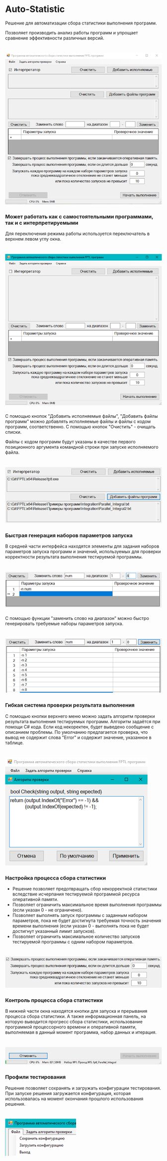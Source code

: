 # Auto-Statistic
Решение для автоматизации сбора статистики выполнения программ.

Позволяет производить анализ работы программ и упрощает сравнение эффективности различных версий.

# ![Main](https://raw.githubusercontent.com/Zumisha/Auto-Statistic/master/images/Main.png)

### Может работать как с самостоятельными программами, так и с интерпретируемыми
Для переключения режима работы используется переключатель в верхнем левом углу окна.

# ![Main2](https://raw.githubusercontent.com/Zumisha/Auto-Statistic/master/images/Main2.png)

С помощью кнопок "Добавить исполняемые файлы", "Добавить файлы программ" можно добавлять исполняемые файлы и файлы с кодом программ, соответственно. С помощью кнопок "Очистить" - очищать списки. 

Файлы с кодом программ будут указаны в качестве первого позиционного аргумента командной строки при запуске исполняемого файла.

# ![Interpreter](https://raw.githubusercontent.com/Zumisha/Auto-Statistic/master/images/Interpreter.png)

### Быстрая генерация наборов параметров запуска
В средней части интерфейса находятся элементы для задания наборов параметров запуска программ и значений, используемых для проверки корректности результата выполнения тестируемой программы.

# ![Replace](https://raw.githubusercontent.com/Zumisha/Auto-Statistic/master/images/Replace.png)

С помощью функции "заменить слово на диапазон" можно быстро генерировать требуемые наборы параметров запуска.

# ![ReplaceResult](https://raw.githubusercontent.com/Zumisha/Auto-Statistic/master/images/ReplaceResult.png)

### Гибкая система проверки результата выполнения
С помощью кнопки верхнего меню можно задать алгоритм проверки результата выполнения тестируемых программ.
Алгоритм задаётся при помощи C# кода. Если код некоректен, будет выведено сообщение с описанием проблемы.
По умолчанию предлагается проверка, что вывод не содержит слова "Error" и содержит значение, указанное в таблице.

# ![CheckAlg](https://raw.githubusercontent.com/Zumisha/Auto-Statistic/master/images/CheckAlg.png)

### Настройка процесса сбора статистики
* Решение позволяет предотвращать сбор некорректной статистики вследствие исчерпания тестируемой программой ресурса оперативной памяти.
* Позволяет ограничить максимальное время выполнения программы (если указан 0 - не ограничено).
* Позволяет выполнять запуск программы с заданным набором параметров, пока не будет достигнута требуемая точность значения времени выполнения (если указан 0 - выполнять пока не будет достигнут указанный лимит запусков).
* Позволяет ограничить максимальное количество запусков тестируемой программы с одним набором параметров.

# ![Restricts](https://raw.githubusercontent.com/Zumisha/Auto-Statistic/master/images/Restricts.png)

### Контроль процесса сбора статистики
В нижней части окна находятся кнопки для запуска и прерывания процесса сбора статистики.
А также информационная панель, на которую выводится прогресс сбора статистики, использование программой процессорного времени и оперативной памяти, выполняемая в данный момент программа, набор данных и итерация.

# ![Status](https://raw.githubusercontent.com/Zumisha/Auto-Statistic/master/images/Status.png)

### Профили тестирования
Решение позволяет сохранять и загружать конфигурации тестирования.
При запуске решения загружается конфигурация, которая использовалась на момент окончания прошлого использования решения.

# ![Save](https://raw.githubusercontent.com/Zumisha/Auto-Statistic/master/images/Save.png)
